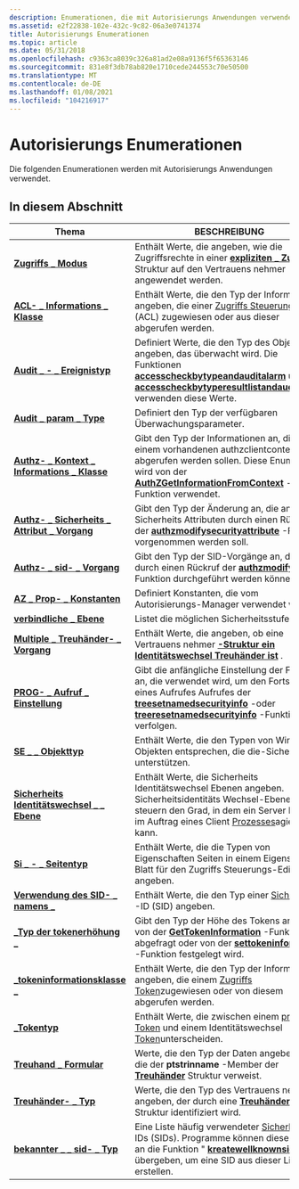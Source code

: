 ```yaml
---
description: Enumerationen, die mit Autorisierungs Anwendungen verwendet werden.
ms.assetid: e2f22838-102e-432c-9c82-06a3e0741374
title: Autorisierungs Enumerationen
ms.topic: article
ms.date: 05/31/2018
ms.openlocfilehash: c9363ca8039c326a81ad2e08a9136f5f65363146
ms.sourcegitcommit: 831e8f3db78ab820e1710cede244553c70e50500
ms.translationtype: MT
ms.contentlocale: de-DE
ms.lasthandoff: 01/08/2021
ms.locfileid: "104216917"
---
```

# <a name="authorization-enumerations"></a>Autorisierungs Enumerationen

Die folgenden Enumerationen werden mit Autorisierungs Anwendungen verwendet.

## <a name="in-this-section"></a>In diesem Abschnitt



| Thema                                                                                          | BESCHREIBUNG                                                                                                                                                                                                                                                                           |
|------------------------------------------------------------------------------------------------|---------------------------------------------------------------------------------------------------------------------------------------------------------------------------------------------------------------------------------------------------------------------------------------|
| [**Zugriffs \_ Modus**](/windows/win32/api/accctrl/ne-accctrl-access_mode)<br/>                                                 | Enthält Werte, die angeben, wie die Zugriffsrechte in einer [**expliziten \_ Zugriffs**](/windows/desktop/api/AccCtrl/ns-accctrl-explicit_access_a) Struktur auf den Vertrauens nehmer angewendet werden.<br/>                                                                                                                                      |
| [**ACL- \_ Informations \_ Klasse**](/windows/desktop/api/Winnt/ne-winnt-acl_information_class)<br/>                            | Enthält Werte, die den Typ der Informationen angeben, die einer [Zugriffs Steuerungs Liste](/windows/desktop/SecGloss/a-gly) (ACL) zugewiesen oder aus dieser abgerufen werden.<br/>                                                               |
| [**Audit \_ - \_ Ereignistyp**](/windows/desktop/api/Winnt/ne-winnt-audit_event_type)<br/>                                      | Definiert Werte, die den Typ des Objekts angeben, das überwacht wird. Die Funktionen [**accesscheckbytypeandauditalarm**](/windows/desktop/api/Winbase/nf-winbase-accesscheckbytypeandauditalarma) und [**accesscheckbytyperesultlistandauditalarm**](/windows/desktop/api/Winbase/nf-winbase-accesscheckbytyperesultlistandauditalarma) verwenden diese Werte.<br/>   |
| [**Audit \_ param \_ Type**](/windows/desktop/api/Adtgen/ne-adtgen-audit_param_type)<br/>                                      | Definiert den Typ der verfügbaren Überwachungsparameter.<br/>                                                                                                                                                                                                                   |
| [**Authz- \_ Kontext \_ Informations \_ Klasse**](/windows/desktop/api/Authz/ne-authz-authz_context_information_class)<br/>       | Gibt den Typ der Informationen an, die aus einem vorhandenen authzclientcontext abgerufen werden sollen. Diese Enumeration wird von der [**AuthZGetInformationFromContext**](/windows/desktop/api/Authz/nf-authz-authzgetinformationfromcontext) -Funktion verwendet.<br/>                                                                  |
| [**Authz- \_ Sicherheits \_ Attribut \_ Vorgang**](/windows/desktop/api/Authz/ne-authz-authz_security_attribute_operation)<br/> | Gibt den Typ der Änderung an, die an Sicherheits Attributen durch einen Rückruf der [**authzmodifysecurityattribute**](/windows/desktop/api/Authz/nf-authz-authzmodifysecurityattributes) -Funktion vorgenommen werden soll.<br/>                                                                                                     |
| [**Authz- \_ sid- \_ Vorgang**](/windows/desktop/api/Authz/ne-authz-authz_sid_operation)<br/>                                | Gibt den Typ der SID-Vorgänge an, die durch einen Rückruf der [**authzmodifysids**](/windows/desktop/api/Authz/nf-authz-authzmodifysids) -Funktion durchgeführt werden können.<br/>                                                                                                                                                |
| [**AZ \_ Prop- \_ Konstanten**](/windows/win32/api/azroles/ne-azroles-az_prop_constants)<br/>                                    | Definiert Konstanten, die vom Autorisierungs-Manager verwendet werden.<br/>                                                                                                                                                                                                                           |
| [**verbindliche \_ Ebene**](/windows/desktop/api/Winnt/ne-winnt-mandatory_level)<br/>                                         | Listet die möglichen Sicherheitsstufen auf.<br/>                                                                                                                                                                                                                                        |
| [**Multiple \_ Treuhänder- \_ Vorgang**](/windows/desktop/api/AccCtrl/ne-accctrl-multiple_trustee_operation)<br/>                  | Enthält Werte, die angeben, ob eine Vertrauens nehmer [**-Struktur ein Identitätswechsel Treuhänder ist**](/windows/desktop/api/AccCtrl/ns-accctrl-trustee_a) .<br/>                                                                                                                                                                  |
| [**PROG- \_ Aufruf \_ Einstellung**](/windows/win32/api/accctrl/ne-accctrl-prog_invoke_setting)<br/>                                | Gibt die anfängliche Einstellung der Funktion an, die verwendet wird, um den Fortschritt eines Aufrufes Aufrufes der [**treesetnamedsecurityinfo**](/windows/desktop/api/Aclapi/nf-aclapi-treesetnamedsecurityinfoa) -oder [**treeresetnamedsecurityinfo**](/windows/desktop/api/Aclapi/nf-aclapi-treeresetnamedsecurityinfoa) -Funktion zu verfolgen.<br/>                                       |
| [**SE \_ \_ Objekttyp**](/windows/desktop/api/AccCtrl/ne-accctrl-se_object_type)<br/>                                          | Enthält Werte, die den Typen von Windows-Objekten entsprechen, die die-Sicherheit unterstützen.<br/>                                                                                                                                                                                     |
| [**Sicherheits Identitätswechsel \_ \_ Ebene**](/windows/desktop/api/Winnt/ne-winnt-security_impersonation_level)<br/>              | Enthält Werte, die Sicherheits Identitätswechsel Ebenen angeben. Sicherheitsidentitäts Wechsel-Ebenen steuern den Grad, in dem ein Server Prozess im Auftrag eines Client [Prozesses](/windows/desktop/SecGloss/p-gly)agieren kann.<br/>                                 |
| [**Si \_ - \_ Seitentyp**](/windows/desktop/api/Aclui/ne-aclui-si_page_type)<br/>                                              | Enthält Werte, die die Typen von Eigenschaften Seiten in einem Eigenschaften Blatt für den Zugriffs Steuerungs-Editor angeben.<br/>                                                                                                                                                                      |
| [**Verwendung des SID- \_ namens \_**](/windows/desktop/api/Winnt/ne-winnt-sid_name_use)<br/>                                              | Enthält Werte, die den Typ einer [Sicherheits](/windows/desktop/SecGloss/s-gly) -ID (SID) angeben.<br/>                                                                                                                |
| [**\_Typ der tokenerhöhung \_**](/windows/desktop/api/Winnt/ne-winnt-token_elevation_type)<br/>                             | Gibt den Typ der Höhe des Tokens an, das von der [**GetTokenInformation**](/windows/win32/api/securitybaseapi/nf-securitybaseapi-gettokeninformation) -Funktion abgefragt oder von der [**settokeninformation**](/windows/win32/api/securitybaseapi/nf-securitybaseapi-settokeninformation) -Funktion festgelegt wird.<br/>                                                                          |
| [**\_tokeninformationsklasse \_**](/windows/desktop/api/Winnt/ne-winnt-token_information_class)<br/>                        | Enthält Werte, die den Typ der Informationen angeben, die einem [Zugriffs Token](/windows/desktop/SecGloss/a-gly)zugewiesen oder von diesem abgerufen werden.<br/>                                                                                          |
| [**\_Tokentyp**](/windows/desktop/api/Winnt/ne-winnt-token_type)<br/>                                                   | Enthält Werte, die zwischen einem [primären Token](/windows/desktop/SecGloss/p-gly) und einem Identitätswechsel [Token](/windows/desktop/SecGloss/i-gly)unterscheiden.<br/>                     |
| [**Treuhand \_ Formular**](/windows/desktop/api/AccCtrl/ne-accctrl-trustee_form)<br/>                                               | Werte, die den Typ der Daten angeben, auf die der **ptstrinname** -Member der [**Treuhänder**](/windows/desktop/api/AccCtrl/ns-accctrl-trustee_a) Struktur verweist.<br/>                                                                                                                                                  |
| [**Treuhänder- \_ Typ**](/windows/desktop/api/AccCtrl/ne-accctrl-trustee_type)<br/>                                               | Werte, die den Typ des Vertrauens nehmers angeben, der durch eine [**Treuhänder**](/windows/desktop/api/AccCtrl/ns-accctrl-trustee_a) Struktur identifiziert wird.<br/>                                                                                                                                                                             |
| [**bekannter \_ \_ sid- \_ Typ**](/windows/desktop/api/Winnt/ne-winnt-well_known_sid_type)<br/>                               | Eine Liste häufig verwendeter [Sicherheits](/windows/desktop/SecGloss/s-gly) -IDs (SIDs). Programme können diese Werte an die Funktion " [**kreatewellknownsid**](/windows/win32/api/securitybaseapi/nf-securitybaseapi-createwellknownsid) " übergeben, um eine SID aus dieser Liste zu erstellen.<br/> |



 

 

